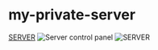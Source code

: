 
# my-private-server
[SERVER](https://scared-productive-specials-scores.trycloudflare.com)
![Server control panel](1/jpg)
![SERVER](2/jpg)
